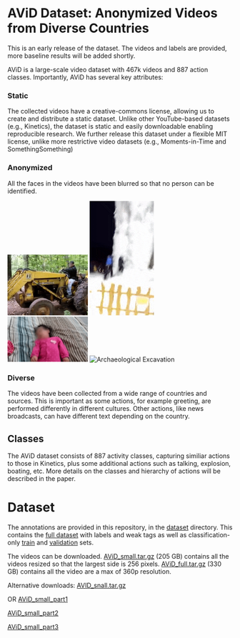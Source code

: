 # AViD Dataset: Anonymized Videos from Diverse Countries

This is an early release of the dataset. The videos and labels are provided, more baseline results will be added shortly.

AViD is a large-scale video dataset with 467k videos and 887 action classes. Importantly, AViD has several key attributes:

### Static
The collected videos have a creative-commons license, allowing us to create and distribute a static dataset. Unlike other YouTube-based datasets (e.g., Kinetics), the dataset is static and easily downloadable enabling reproducible research. We further release this dataset under a flexible MIT license, unlike more restrictive video datasets (e.g., Moments-in-Time and SomethingSomething)

### Anonymized 
All the faces in the videos have been blurred so that no person can be identified.

<img src="https://github.com/piergiaj/AViD/raw/master/tractor.gif" alt="Driving Tractor" width=180> <img src="https://github.com/piergiaj/AViD/raw/master/ice_climb.gif"  alt="Ice Climb"> <img src="https://github.com/piergiaj/AViD/raw/master/shake_head.gif" alt="Shake Head" width=180> <img src="https://github.com/piergiaj/AViD/raw/master/arch_excv.gif" alt="Archaeological Excavation" width=180>

### Diverse
The videos have been collected from a wide range of countries and sources. This is important as some actions, for example greeting, are performed differently in different cultures. Other actions, like news broadcasts, can have different text depending on the country. 

## Classes
The AViD dataset consists of 887 activity classes, capturing similiar actions to those in Kinetics, plus some additional actions such as talking, explosion, boating, etc. More details on the classes and hierarchy of actions will be described in the paper.


# Dataset
The annotations are provided in this repository, in the [dataset](https://github.com/piergiaj/AViD/tree/master/dataset) directory. This contains the [full dataset](https://github.com/piergiaj/AViD/blob/master/dataset/avid_full.json) with labels and weak tags as well as classification-only [train](https://github.com/piergiaj/AViD/blob/master/dataset/avid_train.json) and [validation](https://github.com/piergiaj/AViD/blob/master/dataset/avid_val.json) sets.

The videos can be downloaded. [AViD_small.tar.gz](https://drive.google.com/file/d/1lPfYCgm9t9YRBjllY_I02YLdFK7OEEGL/view?usp=sharing) (205 GB) contains all the videos resized so that the largest side is 256 pixels. [AViD_full.tar.gz](https://drive.google.com/file/d/1jsn0J6yRakfmvYcT1mZrFPdrp_nJI7wH/view?usp=sharing) (330 GB) contains all the video are a max of 360p resolution.

Alternative downloads:
[AVID_snall.tar.gz](https://aviddataset.blob.core.windows.net/avid/avid_small.tar.gz)

OR 
[AViD_small_part1](https://indiana-my.sharepoint.com/:u:/g/personal/ajpiergi_iu_edu/EQJy9LbYiHROumzQbul9vCsBsYFyHtGIvtwnpFhjmFtIaQ?e=QRP2LR) 

[AViD_small_part2](https://indiana-my.sharepoint.com/:u:/g/personal/ajpiergi_iu_edu/EQ-z8s-6c7JMlA657mP6EYQBuFKB4vzqqShuVeUsPxB5ow?e=FvZPvG) 

[AViD_small_part3](https://indiana-my.sharepoint.com/:u:/g/personal/ajpiergi_iu_edu/Ea-WGKwTTzhNr4wTl3LhaHABQZ1TwptVCq_f_3QSuGoK1w?e=vRS5Zo)

